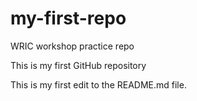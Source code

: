 # my-first-repo
WRIC workshop practice repo

This is my first GitHub repository

This is my first edit to the README.md file.
